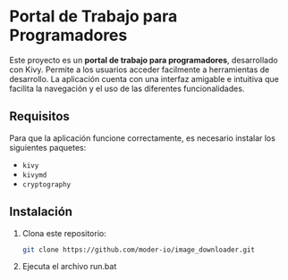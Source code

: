 # Portal de Trabajo para Programadores

Este proyecto es un **portal de trabajo para programadores**, desarrollado con Kivy. Permite a los usuarios acceder facilmente a herramientas de desarrollo. La aplicación cuenta con una interfaz amigable e intuitiva que facilita la navegación y el uso de las diferentes funcionalidades.

## Requisitos

Para que la aplicación funcione correctamente, es necesario instalar los siguientes paquetes:
   - `kivy`
   - `kivymd` 
   - `cryptography`

## Instalación
1. Clona este repositorio:
   ```bash
   git clone https://github.com/moder-io/image_downloader.git

2. Ejecuta el archivo run.bat

